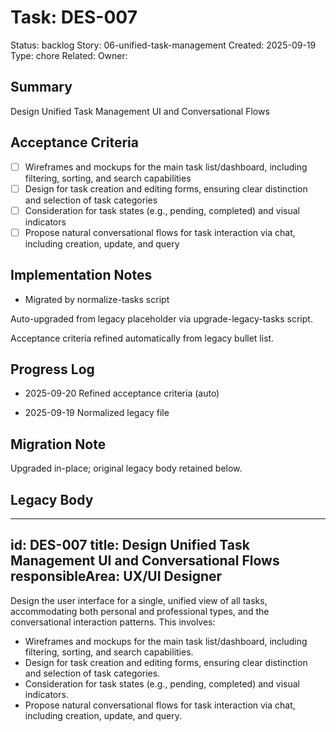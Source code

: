 # Task: DES-007
Status: backlog
Story: 06-unified-task-management
Created: 2025-09-19
Type: chore
Related:
Owner:

## Summary
Design Unified Task Management UI and Conversational Flows

## Acceptance Criteria

- [ ] Wireframes and mockups for the main task list/dashboard, including filtering, sorting, and search capabilities
- [ ] Design for task creation and editing forms, ensuring clear distinction and selection of task categories
- [ ] Consideration for task states (e.g., pending, completed) and visual indicators
- [ ] Propose natural conversational flows for task interaction via chat, including creation, update, and query

## Implementation Notes
- Migrated by normalize-tasks script

Auto-upgraded from legacy placeholder via upgrade-legacy-tasks script.


Acceptance criteria refined automatically from legacy bullet list.
## Progress Log
- 2025-09-20 Refined acceptance criteria (auto)

- 2025-09-19 Normalized legacy file
## Migration Note
Upgraded in-place; original legacy body retained below.

## Legacy Body
---
id: DES-007
title: Design Unified Task Management UI and Conversational Flows
responsibleArea: UX/UI Designer
---
Design the user interface for a single, unified view of all tasks, accommodating both personal and professional types, and the conversational interaction patterns. This involves:
*   Wireframes and mockups for the main task list/dashboard, including filtering, sorting, and search capabilities.
*   Design for task creation and editing forms, ensuring clear distinction and selection of task categories.
*   Consideration for task states (e.g., pending, completed) and visual indicators.
*   Propose natural conversational flows for task interaction via chat, including creation, update, and query.